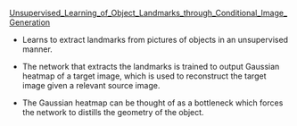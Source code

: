 [Unsupervised_Learning_of_Object_Landmarks_through_Conditional_Image_Generation](Unsupervised_Learning_of_Object_Landmarks_through_Conditional_Image_Generation.pdf)

- Learns to extract landmarks from pictures of objects in an unsupervised manner.

- The network that extracts the landmarks is trained to output Gaussian heatmap
of a target image, which
is used to reconstruct the target image given a relevant source image.

- The Gaussian heatmap can be thought of as a bottleneck which forces the network
to distills the geometry of the object.